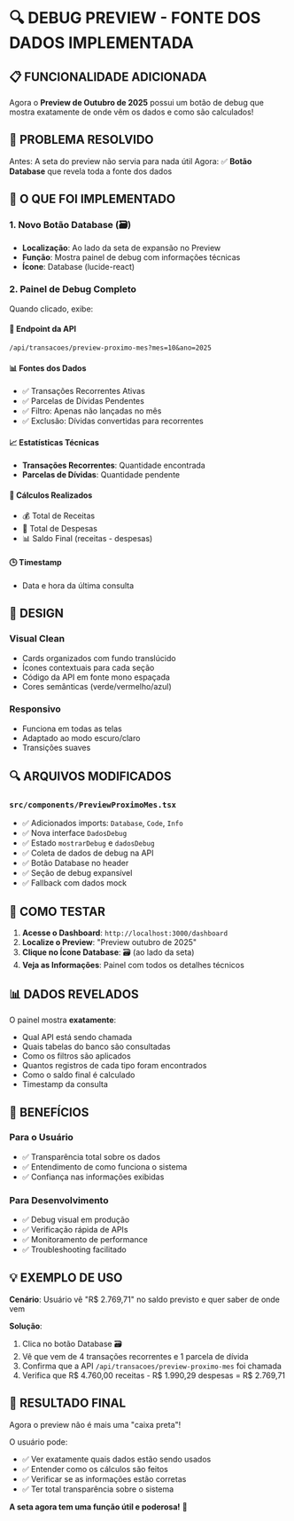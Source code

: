 # 🔍 DEBUG PREVIEW - FONTE DOS DADOS IMPLEMENTADA

## 📋 FUNCIONALIDADE ADICIONADA

Agora o **Preview de Outubro de 2025** possui um botão de debug que mostra exatamente de onde vêm os dados e como são calculados!

## 🎯 PROBLEMA RESOLVIDO

Antes: A seta do preview não servia para nada útil
Agora: ✅ **Botão Database** que revela toda a fonte dos dados

## 🔧 O QUE FOI IMPLEMENTADO

### 1. **Novo Botão Database** (🗃️)
- **Localização**: Ao lado da seta de expansão no Preview
- **Função**: Mostra painel de debug com informações técnicas
- **Ícone**: Database (lucide-react)

### 2. **Painel de Debug Completo**
Quando clicado, exibe:

#### 📡 **Endpoint da API**
```
/api/transacoes/preview-proximo-mes?mes=10&ano=2025
```

#### 📊 **Fontes dos Dados**
- ✅ Transações Recorrentes Ativas
- ✅ Parcelas de Dívidas Pendentes
- ✅ Filtro: Apenas não lançadas no mês
- ✅ Exclusão: Dívidas convertidas para recorrentes

#### 📈 **Estatísticas Técnicas**
- **Transações Recorrentes**: Quantidade encontrada
- **Parcelas de Dívidas**: Quantidade pendente

#### 🧮 **Cálculos Realizados**
- 💰 Total de Receitas
- 💸 Total de Despesas  
- 📊 Saldo Final (receitas - despesas)

#### 🕒 **Timestamp**
- Data e hora da última consulta

## 🎨 DESIGN

### **Visual Clean**
- Cards organizados com fundo translúcido
- Ícones contextuais para cada seção
- Código da API em fonte mono espaçada
- Cores semânticas (verde/vermelho/azul)

### **Responsivo**
- Funciona em todas as telas
- Adaptado ao modo escuro/claro
- Transições suaves

## 🔍 ARQUIVOS MODIFICADOS

### `src/components/PreviewProximoMes.tsx`
- ✅ Adicionados imports: `Database`, `Code`, `Info`
- ✅ Nova interface `DadosDebug`
- ✅ Estado `mostrarDebug` e `dadosDebug`
- ✅ Coleta de dados de debug na API
- ✅ Botão Database no header
- ✅ Seção de debug expansível
- ✅ Fallback com dados mock

## 🎯 COMO TESTAR

1. **Acesse o Dashboard**: `http://localhost:3000/dashboard`
2. **Localize o Preview**: "Preview outubro de 2025"
3. **Clique no Ícone Database**: 🗃️ (ao lado da seta)
4. **Veja as Informações**: Painel com todos os detalhes técnicos

## 📊 DADOS REVELADOS

O painel mostra **exatamente**:
- Qual API está sendo chamada
- Quais tabelas do banco são consultadas
- Como os filtros são aplicados
- Quantos registros de cada tipo foram encontrados
- Como o saldo final é calculado
- Timestamp da consulta

## 🚀 BENEFÍCIOS

### **Para o Usuário**
- ✅ Transparência total sobre os dados
- ✅ Entendimento de como funciona o sistema
- ✅ Confiança nas informações exibidas

### **Para Desenvolvimento**
- ✅ Debug visual em produção
- ✅ Verificação rápida de APIs
- ✅ Monitoramento de performance
- ✅ Troubleshooting facilitado

## 💡 EXEMPLO DE USO

**Cenário**: Usuário vê "R$ 2.769,71" no saldo previsto e quer saber de onde vem

**Solução**: 
1. Clica no botão Database 🗃️
2. Vê que vem de 4 transações recorrentes e 1 parcela de dívida
3. Confirma que a API `/api/transacoes/preview-proximo-mes` foi chamada
4. Verifica que R$ 4.760,00 receitas - R$ 1.990,29 despesas = R$ 2.769,71

## 🎉 RESULTADO FINAL

Agora o preview não é mais uma "caixa preta"! 

O usuário pode:
- ✅ Ver exatamente quais dados estão sendo usados
- ✅ Entender como os cálculos são feitos  
- ✅ Verificar se as informações estão corretas
- ✅ Ter total transparência sobre o sistema

**A seta agora tem uma função útil e poderosa!** 🎯
